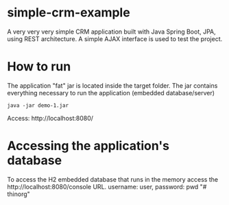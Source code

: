 # simple-crm-example
A very very very simple CRM application built with Java Spring Boot, JPA, using REST architecture. A simple AJAX interface is used to test the project. 

# How to run
The application "fat" jar is located inside the target folder. The jar contains everything necessary to run the application (embedded database/server)
```
java -jar demo-1.jar
```

Access: http://localhost:8080/

# Accessing the application's database
To access the H2 embedded database that runs in the memory access the http://localhost:8080/console URL. 
username: user, password: pwd
"# thinorg" 
